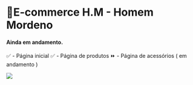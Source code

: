 # 🧔E-commerce H.M - Homem Mordeno

#### Ainda em andamento.

✅ - Página inicial
✅ - Página de produtos
⏩ - Página de acessórios ( em andamento )

<img src="https://i.imgur.com/kIWX6Un.png">
